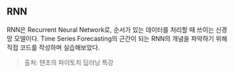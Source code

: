 ## RNN

RNN은 Recurrent Neural Network로, 순서가 있는 데이터를 처리할 때 쓰이는 신경망 모델이다. Time Series Forecasting의 근간이 되는 RNN의 개념을 파악하기 위해 직접 코드를 작성하며 실습해보았다.

> 출처: 텐초의 파이토치 딥러닝 특강
